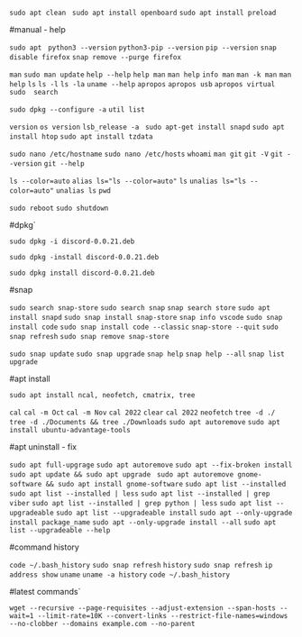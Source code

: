 `sudo apt clean ` `sudo apt install openboard` `sudo apt install preload` 

#manual - help

`sudo apt ` `python3 --version` `python3-pip --version` `pip --version` `snap disable firefox` `snap remove --purge firefox` 

`man` `sudo man update` `help --help` `help man` `man help` `info man` `man -k man` `man help` `ls` `ls -l` `ls -la` `uname --help` `apropos` `apropos usb` `apropos virtual` `sudo  search` 

`sudo dpkg --configure -a` `util list`

`version` `os version` `lsb_release -a ` `sudo apt-get install snapd` `sudo apt install htop` `sudo apt install tzdata` 

`sudo nano /etc/hostname` `sudo nano /etc/hosts` `whoami` `man git` `git -V` `git --version` `git --help` 

`ls --color=auto` `alias ls="ls --color=auto"` `ls` `unalias ls="ls --color=auto"` `unalias ls` `pwd` 

`sudo reboot` `sudo shutdown`

#dpkg`

`sudo dpkg -i discord-0.0.21.deb`

`sudo dpkg -install discord-0.0.21.deb`

`sudo dpkg install discord-0.0.21.deb`

#snap

`sudo search snap-store` `sudo search snap` `snap search store` `sudo apt install snapd` `sudo snap install snap-store` `snap info vscode` `sudo snap install code` `sudo snap install code --classic` `snap-store --quit` `sudo snap refresh` `sudo snap remove snap-store` 

`sudo snap update` `sudo snap upgrade` `snap help` `snap help --all` `snap list upgrade` 

#apt install

`sudo apt install ncal, neofetch, cmatrix, tree`

`cal` `cal -m Oct` `cal -m Nov` `cal 2022` `clear` `cal 2022` `neofetch` `tree -d ./` `tree -d ./Documents && tree ./Downloads` `sudo apt autoremove` `sudo apt install ubuntu-advantage-tools` 

#apt uninstall - fix

`sudo apt full-upgrage` `sudo apt autoremove` `sudo apt --fix-broken install` `sudo apt update && sudo apt upgrade ` `sudo apt autoremove gnome-software && sudo apt install gnome-software` `sudo apt list --installed` `sudo apt list --installed | less` `sudo apt list --installed | grep viber` `sudo apt list --installed | grep python | less` `sudo apt list --upgradeable` `sudo apt list --upgradeable install` `sudo apt --only-upgrade install package_name` `sudo apt --only-upgrade install --all` `sudo apt list --upgradeable --help` 

#command history

`code ~/.bash_history` `sudo snap refresh` `history` `sudo snap refresh` `ip address show` `uname` `uname -a history` `code ~/.bash_history`


#latest commands`

`wget --recursive --page-requisites --adjust-extension --span-hosts --wait=1 --limit-rate=10K --convert-links --restrict-file-names=windows --no-clobber --domains example.com --no-parent `
